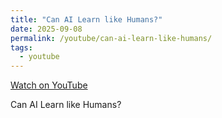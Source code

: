 ```yaml
---
title: "Can AI Learn like Humans?"
date: 2025-09-08
permalink: /youtube/can-ai-learn-like-humans/
tags:
  - youtube
---
```


[Watch on YouTube](https://www.youtube.com/watch?v=3wKzGws9vvs)

Can AI Learn like Humans?